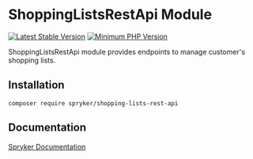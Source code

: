 # ShoppingListsRestApi Module
[![Latest Stable Version](https://poser.pugx.org/spryker/shopping-lists-rest-api/v/stable.svg)](https://packagist.org/packages/spryker/shopping-lists-rest-api)
[![Minimum PHP Version](https://img.shields.io/badge/php-%3E%3D%207.4-8892BF.svg)](https://php.net/)

ShoppingListsRestApi module provides endpoints to manage customer's shopping lists.

## Installation

```
composer require spryker/shopping-lists-rest-api
```

## Documentation

[Spryker Documentation](https://docs.spryker.com)
